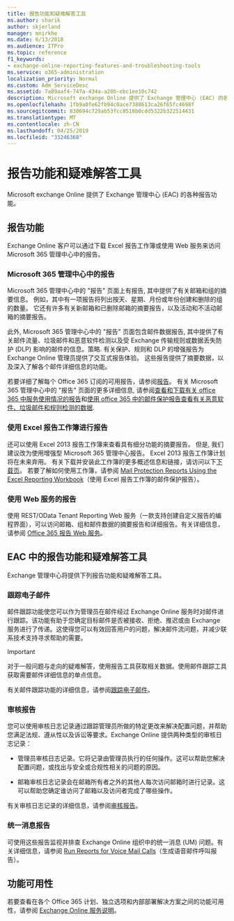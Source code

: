 ```yaml
---
title: 报告功能和疑难解答工具
ms.author: sharik
author: skjerland
manager: mnirkhe
ms.date: 6/13/2018
ms.audience: ITPro
ms.topic: reference
f1_keywords:
- exchange-online-reporting-features-and-troubleshooting-tools
ms.service: o365-administration
localization_priority: Normal
ms.custom: Adm_ServiceDesc
ms.assetid: 7a89aaf4-747a-434a-a20b-ebc1ee10c742
description: Microsoft exchange Online 提供了 Exchange 管理中心 (EAC) 的各种报告功能。
ms.openlocfilehash: 1fb9a0fe62fb94c0ace7388613ca26f65fc4698f
ms.sourcegitcommit: 830694c729ab53fcc8518b0cdd5322b322514431
ms.translationtype: MT
ms.contentlocale: zh-CN
ms.lasthandoff: 04/25/2019
ms.locfileid: "33246368"
---
```

# <a name="reporting-features-and-troubleshooting-tools"></a>报告功能和疑难解答工具

Microsoft exchange Online 提供了 Exchange 管理中心 (EAC) 的各种报告功能。
  
## <a name="reporting-features"></a>报告功能

Exchange Online 客户可以通过下载 Excel 报告工作簿或使用 Web 服务来访问 Microsoft 365 管理中心中的报告。
  
### <a name="reporting-in-the-microsoft-365-admin-center"></a>Microsoft 365 管理中心中的报告

Microsoft 365 管理中心中的 "报告" 页面上有报告, 其中提供了有关邮箱和组的摘要信息。 例如，其中有一项报告将列出按天、星期、月份或年份创建和删除的组的数量。 它还有许多有关新邮箱和已删除邮箱的摘要报告，以及活动和不活动邮箱的摘要报告。 
  
此外, Microsoft 365 管理中心中的 "报告" 页面包含邮件数据报告, 其中提供了有关邮件流量、垃圾邮件和恶意软件检测以及受 Exchange 传输规则或数据丢失防护 (DLP) 影响的邮件的信息。策略. 有关保护、规则和 DLP 的增强报告为 Exchange Online 管理员提供了交互式报告体验。 这些报告提供了摘要数据，以及深入了解各个邮件详细信息的功能。
  
若要详细了解每个 Office 365 订阅的可用报告，请参阅[报告](../office-365-platform-service-description/reports.md)。 有关 Microsoft 365 管理中心中的 "报告" 页面的更多详细信息, 请参阅[查看和下载有关 office 365 中服务使用情况的报告](https://go.microsoft.com/fwlink/p/?LinkId=401187)和[使用 office 365 中的邮件保护报告查看有关恶意软件、垃圾邮件和规则检测的数据](https://go.microsoft.com/fwlink/p/?LinkID=401102).
  
### <a name="reporting-using-the-excel-reporting-workbook"></a>使用 Excel 报告工作簿进行报告

还可以使用 Excel 2013 报告工作簿来查看具有细分功能的摘要报告。 但是, 我们建议改为使用增强型 Microsoft 365 管理中心报告。 Excel 2013 报告工作簿计划将在未来弃用。 有关下载并安装此工作簿的更多概述信息和链接，请访问以下[下载页](https://go.microsoft.com/fwlink/p/?LinkId=271776)。 若要了解如何使用工作簿，请参阅 [Mail Protection Reports Using the Excel Reporting Workbook](https://go.microsoft.com/fwlink/p/?LinkId=285211)（使用 Excel 报告工作簿的邮件保护报告）。 
  
### <a name="reporting-using-web-services"></a>使用 Web 服务的报告

使用 REST/OData Tenant Reporting Web 服务（一款支持创建自定义报告的编程界面），可以访问邮箱、组和邮件数据的摘要报告和详细报告。有关详细信息，请参阅 [Office 365 报告 Web 服务](https://go.microsoft.com/fwlink/p/?LinkId=287041)。
  
## <a name="reporting-features-and-troubleshooting-tools-in-the-eac"></a>EAC 中的报告功能和疑难解答工具

Exchange 管理中心将提供下列报告功能和疑难解答工具。
  
### <a name="trace-an-email-message"></a>跟踪电子邮件

邮件跟踪功能使您可以作为管理员在邮件经过 Exchange Online 服务时对邮件进行跟踪。该功能有助于您确定目标邮件是否被接收、拒绝、推迟或由 Exchange 服务进行了传递。这使得您可以有效回答用户的问题，解决邮件流问题，并减少联系技术支持寻求帮助的需要。
  
> [!IMPORTANT]
> 对于一般问题与走向的疑难解答，使用报告工具获取相关数据。使用邮件跟踪工具获取需要邮件详细信息的单点信息。 
  
有关邮件跟踪功能的详细信息，请参阅[跟踪电子邮件](https://go.microsoft.com/fwlink/p/?LinkId=271777)。
  
### <a name="auditing-reports"></a>审核报告

您可以使用审核日志记录通过跟踪管理员所做的特定更改来解决配置问题，并帮助您满足法规、遵从性以及诉讼等要求。Exchange Online 提供两种类型的审核日志记录：
  
- 管理员审核日志记录。它将记录由管理员执行的任何操作。这可以帮助您解决配置问题，或找出与安全或合规性相关的问题的原因。 
    
- 邮箱审核日志记录会在邮箱所有者之外的其他人每次访问邮箱时进行记录。这可以帮助您确定谁访问了邮箱以及访问者完成了哪些操作。 
    
有关审核日志记录的详细信息，请参阅[审核报告](https://go.microsoft.com/fwlink/p/?LinkId=271779)。
  
### <a name="unified-messaging-reports"></a>统一消息报告

可使用这些报告监视并排查 Exchange Online 组织中的统一消息 (UM) 问题。有关详细信息，请参阅 [Run Reports for Voice Mail Calls](https://go.microsoft.com/fwlink/p/?LinkId=287042)（生成语音邮件呼叫报告）。
  
## <a name="feature-availability"></a>功能可用性

若要查看在各个 Office 365 计划、独立选项和内部部署解决方案之间的功能可用性，请参阅 [Exchange Online 服务说明](exchange-online-service-description.md)。
  

